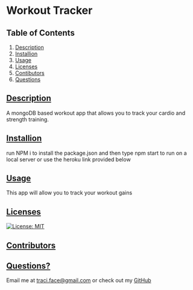 
  # Workout Tracker 

  ## Table of Contents 

  1. [Description](https://github.com/traciface/READMEGenerator#Description)
  2. [Installion](https://github.com/traciface/READMEGenerator#Installion)
  3. [Usage](https://github.com/traciface/READMEGenerator#Usage)
  4. [Licenses](https://github.com/traciface/READMEGenerator#Licenses)
  5. [Contibutors](https://github.com/traciface/READMEGenerator#Contibutors)
  6. [Questions](https://github.com/traciface/READMEGenerator#Questions)
  
  ## [Description](#Description)
  A mongoDB based workout app that allows you to track your cardio and strength training.

  ## [Installion](#Installion)
  run NPM i to install the package.json and then type npm start to run on a local server or use the heroku link provided below

  ## [Usage](#Usage)
  This app will allow you to track your workout gains

  ## [Licenses](#Licenses)
  [![License: MIT](https://img.shields.io/badge/License-MIT-yellow.svg)](https://opensource.org/licenses/MIT)

  ## [Contributors](#Contributors)
   

  ## [Questions?](#Questions)
  Email me at traci.face@gmail.com or check out my [GitHub](https://github.com/traciface)
